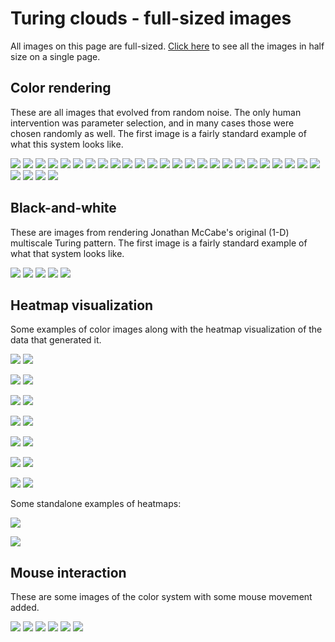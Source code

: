 
# Turing clouds - full-sized images

All images on this page are full-sized.  [Click here](halfsize.html) to see
all the images in half size on a single page.

## Color rendering

These are all images that evolved from random noise.  The only human
intervention was parameter selection, and in many cases those were chosen
randomly as well.  The first image is a fairly standard example of what
this system looks like.

![](images/100/regular/0000187.png#center)
![](images/100/regular/0000530.png#center)
![](images/100/regular/0002106.png#center)
![](images/100/regular/0002792.png#center)
![](images/100/regular/0003362.png#center)
![](images/100/regular/0003594.png#center)
![](images/100/regular/0003610.png#center)
![](images/100/regular/0005359.png#center)
![](images/100/regular/0010445.png#center)
![](images/100/regular/0013306.png#center)
![](images/100/regular/0017985.png#center)
![](images/100/regular/0026588.png#center)
![](images/100/regular/0026923.png#center)
![](images/100/regular/0030150.png#center)
![](images/100/regular/0030205.png#center)
![](images/100/regular/0033784.png#center)
![](images/100/regular/0038413.png#center)
![](images/100/regular/0039418.png#center)
![](images/100/regular/0040017.png#center)
![](images/100/regular/0043112.png#center)
![](images/100/regular/0052369.png#center)
![](images/100/regular/0052704.png#center)
![](images/100/regular/0070989.png#center)
![](images/100/regular/0162866.png#center)
![](images/100/regular/0174796.png#center)
![](images/100/regular/0220953.png#center)
![](images/100/regular/0266840.png#center)
![](images/100/regular/1092273.png#center)
![](images/100/regular/2284302.png#center)

## Black-and-white

These are images from rendering Jonathan McCabe's original (1-D) multiscale
Turing pattern.  The first image is a fairly standard example of what that
system looks like.

![](images/100/bw/0006144.png#center)
![](images/100/bw/0002184.png#center)
![](images/100/bw/0005131.png#center)
![](images/100/bw/0007354.png#center)
![](images/100/bw/0016173.png#center)

## Heatmap visualization

Some examples of color images along with the heatmap visualization of the
data that generated it.

![](images/100/4d/0006230.png#center)
![](images/100/4d/0006229.png#center)

![](images/100/4d/0013619.png#center)
![](images/100/4d/0013618.png#center)

![](images/100/4d/0024478.png#center)
![](images/100/4d/0024480.png#center)

![](images/100/4d/0000425.png#center)
![](images/100/4d/0000424.png#center)

![](images/100/4d/0002135.png#center)
![](images/100/4d/0002134.png#center)

![](images/100/4d/0002399.png#center)
![](images/100/4d/0002398.png#center)

![](images/100/4d/0002702.png#center)
![](images/100/4d/0002701.png#center)

Some standalone examples of heatmaps:

![](images/100/4d/0001284.png#center)

![](images/100/4d/0019294.png#center)

## Mouse interaction

These are some images of the color system with some mouse movement added.

![](images/100/stroke/0001495.png#center)
![](images/100/stroke/0007885.png#center)
![](images/100/stroke/0024517.png#center)
![](images/100/stroke/0031427.png#center)
![](images/100/stroke/0066382.png#center)
![](images/100/stroke/0073536.png#center)

